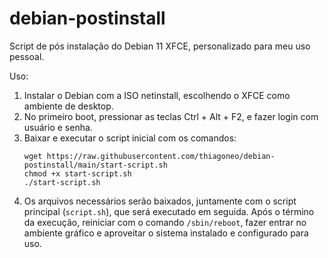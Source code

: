 # debian-postinstall
Script de pós instalação do Debian 11 XFCE, personalizado para meu uso pessoal.

Uso:
1. Instalar o Debian com a ISO netinstall, escolhendo o XFCE como ambiente de desktop.
2. No primeiro boot, pressionar as teclas Ctrl + Alt + F2, e fazer login com usuário e senha.
3. Baixar e executar o script inicial com os comandos:
   ```
   wget https://raw.githubusercontent.com/thiagoneo/debian-postinstall/main/start-script.sh
   chmod +x start-script.sh
   ./start-script.sh
   ```
4. Os arquivos necessários serão baixados, juntamente com o script principal (`script.sh`), que será executado em seguida. Após o término da execução, reiniciar com o comando `/sbin/reboot`, fazer entrar no ambiente gráfico e aproveitar o sistema instalado e configurado para uso.
